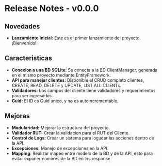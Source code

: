 # Release Notes - v0.0.0

## Novedades
- **Lanzamiento Inicial:** Este es el primer lanzamiento del proyecto. ¡Bienvenido!

## Caracteristicas
- **Conexion a una BD SQLite:** Se conecta a la BD ClientManager, generada en el mismo proyecto mediante EntityFramework.
- **API para manejar clientes:** Disponible el CRUD completo clientes, CREATE, READ, DELETE y UPDATE, LIST ALL CLIENTs.
- **Validadores:** Los campos del cliente tiene validadores y requerimientos para ser ingresados.
- **Guid:** El ID es Guid unico, y no es autoincrementable.

## Mejoras
- **Modularidad:** Mejorar la estructura del proyecto.
- **Validador RUT:** Crear la validacion para el RUT del Cliente.
- **Control de Logs:** Crear un sistema para loguear las acciones dentro de la API.
- **Excepciones:** Manejo de excepciones en la API.
- **Mapping:**  Realizar mapeo entre modelo de la BD y de la API, esto para evitar exponer nombres de la BD en los response.

